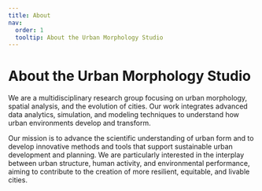```yaml
---
title: About
nav:
  order: 1
  tooltip: About the Urban Morphology Studio
---
```


# About the Urban Morphology Studio

We are a multidisciplinary research group focusing on urban morphology, spatial analysis, and the evolution of cities. Our work integrates advanced data analytics, simulation, and modeling techniques to understand how urban environments develop and transform.

Our mission is to advance the scientific understanding of urban form and to develop innovative methods and tools that support sustainable urban development and planning. We are particularly interested in the interplay between urban structure, human activity, and environmental performance, aiming to contribute to the creation of more resilient, equitable, and livable cities.